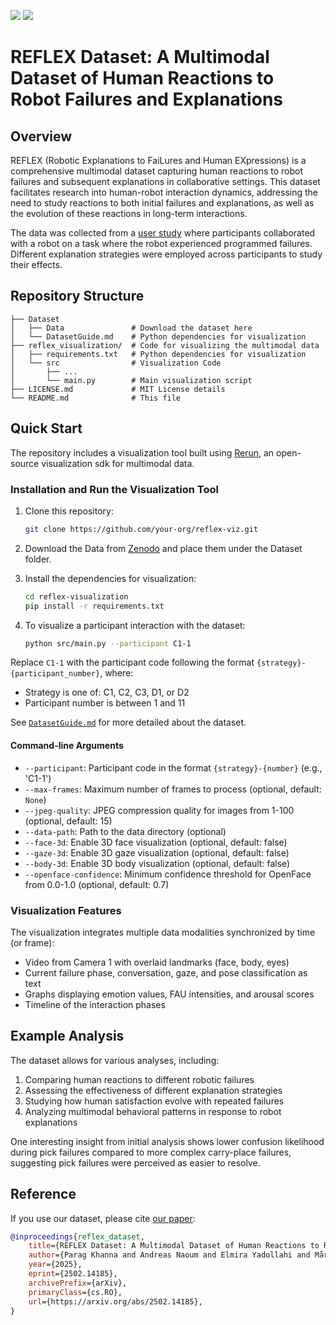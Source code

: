 <a href="https://zenodo.org/records/14160783"><img src="https://img.shields.io/badge/Zenodo-Dataset-green"></a> 
<a href="https://arxiv.org/abs/2502.14185"><img src="https://img.shields.io/badge/arXiv-Paper-red"></a>

# REFLEX Dataset: A Multimodal Dataset of Human Reactions to Robot Failures and Explanations



## Overview

REFLEX (Robotic Explanations to FaiLures and Human EXpressions) is a comprehensive multimodal dataset capturing human reactions to robot failures and subsequent explanations in collaborative settings. This dataset facilitates research into human-robot interaction dynamics, addressing the need to study reactions to both initial failures and explanations, as well as the evolution of these reactions in long-term interactions.

The data was collected from a [user study](https://arxiv.org/abs/2303.16010) where participants collaborated with a robot on a task where the robot experienced programmed failures. Different explanation strategies were employed across participants to study their effects.

## Repository Structure

```
├── Dataset               
│   ├── Data               # Download the dataset here
│   └── DatasetGuide.md    # Python dependencies for visualization
├── reflex_visualization/  # Code for visualizing the multimodal data
│   ├── requirements.txt   # Python dependencies for visualization
│   └── src                # Visualization Code
│       ├── ...            
│       └── main.py        # Main visualization script
├── LICENSE.md             # MIT License details
└── README.md              # This file
```

## Quick Start

The repository includes a visualization tool built using [Rerun](https://www.rerun.io/), an open-source visualization sdk for multimodal data.

### Installation and Run the Visualization Tool

1. Clone this repository:
   ```bash
   git clone https://github.com/your-org/reflex-viz.git
   ```

2. Download the Data from [Zenodo](https://zenodo.org/records/14160783) and place them under the Dataset folder.

3. Install the dependencies for visualization:
   ```bash
   cd reflex-visualization
   pip install -r requirements.txt
   ```

4. To visualize a participant interaction with the dataset:
   ```bash
   python src/main.py --participant C1-1
   ```
Replace `C1-1` with the participant code following the format `{strategy}-{participant_number}`, where:
- Strategy is one of: C1, C2, C3, D1, or D2
- Participant number is between 1 and 11

See [`DatasetGuide.md`](Dataset/DatasetGuide.md) for more detailed about the dataset.

#### Command-line Arguments

- `--participant`: Participant code in the format `{strategy}-{number}` (e.g., 'C1-1')
- `--max-frames`: Maximum number of frames to process (optional, default: `None`)
- `--jpeg-quality`: JPEG compression quality for images from 1-100 (optional, default: 15)
- `--data-path`: Path to the data directory (optional)
- `--face-3d`: Enable 3D face visualization (optional, default: false)
- `--gaze-3d`: Enable 3D gaze visualization (optional, default: false)
- `--body-3d`: Enable 3D body visualization (optional, default: false)
- `--openface-confidence`: Minimum confidence threshold for OpenFace from 0.0-1.0 (optional, default: 0.7)

### Visualization Features

The visualization integrates multiple data modalities synchronized by time (or frame):

- Video from Camera 1 with overlaid landmarks (face, body, eyes)
- Current failure phase, conversation, gaze, and pose classification as text
- Graphs displaying emotion values, FAU intensities, and arousal scores
- Timeline of the interaction phases

## Example Analysis

The dataset allows for various analyses, including:

1. Comparing human reactions to different robotic failures
2. Assessing the effectiveness of different explanation strategies
3. Studying how human satisfaction evolve with repeated failures
4. Analyzing multimodal behavioral patterns in response to robot explanations

One interesting insight from initial analysis shows lower confusion likelihood during pick failures compared to more complex carry-place failures, suggesting pick failures were perceived as easier to resolve.

## Reference

If you use our dataset, please cite [our paper](https://arxiv.org/abs/2502.14185):

```bibtex
@inproceedings{reflex_dataset,
    title={REFLEX Dataset: A Multimodal Dataset of Human Reactions to Robot Failures and Explanations}, 
    author={Parag Khanna and Andreas Naoum and Elmira Yadollahi and Mårten Björkman and Christian Smith},
    year={2025},
    eprint={2502.14185},
    archivePrefix={arXiv},
    primaryClass={cs.RO},
    url={https://arxiv.org/abs/2502.14185}, 
}
```
